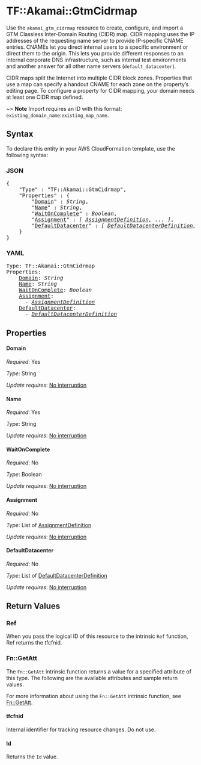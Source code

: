 # TF::Akamai::GtmCidrmap

Use the `akamai_gtm_cidrmap` resource to create, configure, and import a GTM Classless Inter-Domain Routing (CIDR) map. CIDR mapping uses the IP addresses of the requesting name server to provide IP-specific CNAME entries. CNAMEs let you direct internal users to a specific environment or direct them to the origin. This lets you provide different responses to an internal corporate DNS infrastructure, such as internal test environments and another answer for all other name servers (`default_datacenter`).

 CIDR maps split the Internet into multiple CIDR block zones. Properties that use a map can specify a handout CNAME for each zone on the property’s editing page. To configure a property for CIDR mapping, your domain needs at least one CIDR map defined. 
 
~> **Note** Import requires an ID with this format: `existing_domain_name`:`existing_map_name`.

## Syntax

To declare this entity in your AWS CloudFormation template, use the following syntax:

### JSON

<pre>
{
    "Type" : "TF::Akamai::GtmCidrmap",
    "Properties" : {
        "<a href="#domain" title="Domain">Domain</a>" : <i>String</i>,
        "<a href="#name" title="Name">Name</a>" : <i>String</i>,
        "<a href="#waitoncomplete" title="WaitOnComplete">WaitOnComplete</a>" : <i>Boolean</i>,
        "<a href="#assignment" title="Assignment">Assignment</a>" : <i>[ <a href="assignmentdefinition.md">AssignmentDefinition</a>, ... ]</i>,
        "<a href="#defaultdatacenter" title="DefaultDatacenter">DefaultDatacenter</a>" : <i>[ <a href="defaultdatacenterdefinition.md">DefaultDatacenterDefinition</a>, ... ]</i>
    }
}
</pre>

### YAML

<pre>
Type: TF::Akamai::GtmCidrmap
Properties:
    <a href="#domain" title="Domain">Domain</a>: <i>String</i>
    <a href="#name" title="Name">Name</a>: <i>String</i>
    <a href="#waitoncomplete" title="WaitOnComplete">WaitOnComplete</a>: <i>Boolean</i>
    <a href="#assignment" title="Assignment">Assignment</a>: <i>
      - <a href="assignmentdefinition.md">AssignmentDefinition</a></i>
    <a href="#defaultdatacenter" title="DefaultDatacenter">DefaultDatacenter</a>: <i>
      - <a href="defaultdatacenterdefinition.md">DefaultDatacenterDefinition</a></i>
</pre>

## Properties

#### Domain

_Required_: Yes

_Type_: String

_Update requires_: [No interruption](https://docs.aws.amazon.com/AWSCloudFormation/latest/UserGuide/using-cfn-updating-stacks-update-behaviors.html#update-no-interrupt)

#### Name

_Required_: Yes

_Type_: String

_Update requires_: [No interruption](https://docs.aws.amazon.com/AWSCloudFormation/latest/UserGuide/using-cfn-updating-stacks-update-behaviors.html#update-no-interrupt)

#### WaitOnComplete

_Required_: No

_Type_: Boolean

_Update requires_: [No interruption](https://docs.aws.amazon.com/AWSCloudFormation/latest/UserGuide/using-cfn-updating-stacks-update-behaviors.html#update-no-interrupt)

#### Assignment

_Required_: No

_Type_: List of <a href="assignmentdefinition.md">AssignmentDefinition</a>

_Update requires_: [No interruption](https://docs.aws.amazon.com/AWSCloudFormation/latest/UserGuide/using-cfn-updating-stacks-update-behaviors.html#update-no-interrupt)

#### DefaultDatacenter

_Required_: No

_Type_: List of <a href="defaultdatacenterdefinition.md">DefaultDatacenterDefinition</a>

_Update requires_: [No interruption](https://docs.aws.amazon.com/AWSCloudFormation/latest/UserGuide/using-cfn-updating-stacks-update-behaviors.html#update-no-interrupt)

## Return Values

### Ref

When you pass the logical ID of this resource to the intrinsic `Ref` function, Ref returns the tfcfnid.

### Fn::GetAtt

The `Fn::GetAtt` intrinsic function returns a value for a specified attribute of this type. The following are the available attributes and sample return values.

For more information about using the `Fn::GetAtt` intrinsic function, see [Fn::GetAtt](https://docs.aws.amazon.com/AWSCloudFormation/latest/UserGuide/intrinsic-function-reference-getatt.html).

#### tfcfnid

Internal identifier for tracking resource changes. Do not use.

#### Id

Returns the <code>Id</code> value.

